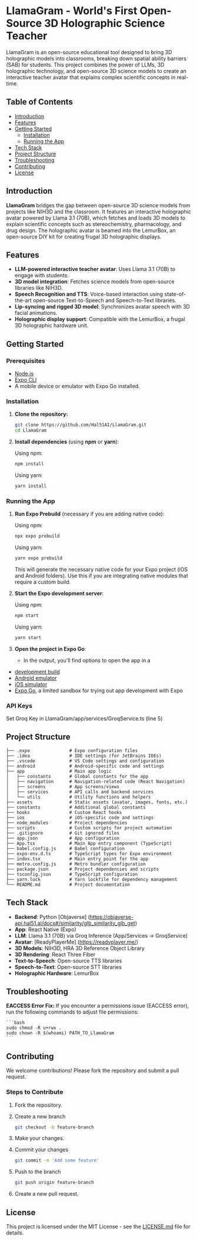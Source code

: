 # LlamaGram - World's First Open-Source 3D Holographic Science Teacher

LlamaGram is an open-source educational tool designed to bring 3D holographic models into classrooms, breaking down spatial ability barriers (SAB) for students. This project combines the power of LLMs, 3D holographic technology, and open-source 3D science models to create an interactive teacher avatar that explains complex scientific concepts in real-time.

## Table of Contents

- [Introduction](#introduction)
- [Features](#features)
- [Getting Started](#getting-started)
  - [Installation](#installation)
  - [Running the App](#running-the-app)
- [Tech Stack](#tech-stack)
- [Project Structure](#project-structure)
- [Troubleshooting](#troubleshooting)
- [Contributing](#contributing)
- [License](#license)

## Introduction

**LlamaGram** bridges the gap between open-source 3D science models from projects like NIH3D and the classroom. It features an interactive holographic avatar powered by Llama 3.1 (70B), which fetches and loads 3D models to explain scientific concepts such as stereochemistry, pharmacology, and drug design. The holographic avatar is beamed into the LemurBox, an open-source DIY kit for creating frugal 3D holographic displays.

## Features

- **LLM-powered interactive teacher avatar**: Uses Llama 3.1 (70B) to engage with students.
- **3D model integration**: Fetches science models from open-source libraries like NIH3D.
- **Speech Recognition and TTS**: Voice-based interaction using state-of-the-art open-source Text-to-Speech and Speech-to-Text libraries.
- **Lip-syncing and rigged 3D model**: Synchronizes avatar speech with 3D facial animations.
- **Holographic display support**: Compatible with the LemurBox, a frugal 3D holographic hardware unit.

## Getting Started

### Prerequisites

- [Node.js](https://nodejs.org/en/)
- [Expo CLI](https://docs.expo.dev/get-started/installation/)
- A mobile device or emulator with Expo Go installed.

### Installation

1. **Clone the repository:**

    ```bash
    git clone https://github.com/Hal51AI/LlamaGram.git
    cd LlamaGram
    ```

2. **Install dependencies** (using **npm** or **yarn**):

    Using npm:

    ```bash
    npm install
    ```

    Using yarn:

    ```bash
    yarn install
    ```

### Running the App

1. **Run Expo Prebuild** (necessary if you are adding native code):

    Using npm:

    ```bash
    npx expo prebuild
    ```

    Using yarn:

    ```bash
    yarn expo prebuild
    ```

    This will generate the necessary native code for your Expo project (iOS and Android folders). Use this if you are integrating native modules that require a custom build.

2. **Start the Expo development server**:

    Using npm:

    ```bash
    npm start
    ```

    Using yarn:

    ```bash
    yarn start
    ```

3. **Open the project in Expo Go**:

    - In the output, you'll find options to open the app in a

- [development build](https://docs.expo.dev/develop/development-builds/introduction/)
- [Android emulator](https://docs.expo.dev/workflow/android-studio-emulator/)
- [iOS simulator](https://docs.expo.dev/workflow/ios-simulator/)
- [Expo Go](https://expo.dev/go), a limited sandbox for trying out app development with Expo

### API Keys

Set Groq Key in LlamaGram/app/services/GroqService.ts (line 5)

## Project Structure

    ├── .expo               # Expo configuration files
    ├── .idea               # IDE settings (for JetBrains IDEs)
    ├── .vscode             # VS Code settings and configuration
    ├── android             # Android-specific code and settings
    ├── app                 # Main app logic
    │   ├── constants       # Global constants for the app
    │   ├── navigation      # Navigation-related code (React Navigation)
    │   ├── screens         # App screens/views
    │   ├── services        # API calls and backend services
    │   └── utils           # Utility functions and helpers
    ├── assets              # Static assets (avatar, images, fonts, etc.)
    ├── constants           # Additional global constants
    ├── hooks               # Custom React hooks
    ├── ios                 # iOS-specific code and settings
    ├── node_modules        # Project dependencies
    ├── scripts             # Custom scripts for project automation
    ├── .gitignore          # Git ignored files
    ├── app.json            # App configuration
    ├── App.tsx             # Main App entry component (TypeScript)
    ├── babel.config.js     # Babel configuration
    ├── expo-env.d.ts       # TypeScript types for Expo environment
    ├── index.tsx           # Main entry point for the app
    ├── metro.config.js     # Metro bundler configuration
    ├── package.json        # Project dependencies and scripts
    ├── tsconfig.json       # TypeScript configuration
    ├── yarn.lock           # Yarn lockfile for dependency management
    └── README.md           # Project documentation

## Tech Stack

- **Backend**: Python [Objaverse] (https://objaverse-api.hal51.ai/docs#/similarity/glb_similarity_glb_get)
- **App**: React Native (Expo)
- **LLM**: Llama 3.1 (70B) via Groq Inference (App/Services -> GroqService)
- **Avatar**: [ReadyPlayerMe] (https://readyplayer.me/)
- **3D Models**: NIH3D, HRA 3D Reference Object Library
- **3D Rendering**: React Three Fiber
- **Text-to-Speech**: Open-source TTS libraries
- **Speech-to-Text**: Open-source STT libraries
- **Holographic Hardware**: LemurBox

## Troubleshooting

**EACCESS Error Fix:** If you encounter a permissions issue (EACCESS error), run the following commands to adjust file permissions:

    ```bash
    sudo chmod -R u+rwx .
    sudo chown -R $(whoami) PATH_TO_LlamaGram
    ```

## Contributing

We welcome contributions! Please fork the repository and submit a pull request.

### Steps to Contribute

1. Fork the repository.

2. Create a new branch
    ```bash
    git checkout -b feature-branch
    ```

3. Make your changes.

4. Commit your changes

    ```bash
    git commit -m 'Add some feature'
    ```
5. Push to the branch

    ```bash
    git push origin feature-branch
    ```

6. Create a new pull request.

## License

This project is licensed under the MIT License - see the [LICENSE.md](LICENSE.md) file for details.

